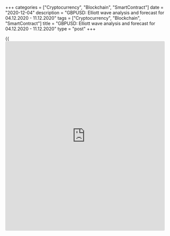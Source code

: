 +++
categories = ["Cryptocurrency", "Blockchain", "SmartContract"]
date = "2020-12-04"
description = "GBPUSD: Elliott wave analysis and forecast for 04.12.2020 - 11.12.2020"
tags = ["Cryptocurrency", "Blockchain", "SmartContract"]
title = "GBPUSD: Elliott wave analysis and forecast for 04.12.2020 - 11.12.2020"
type = "post"
+++

{{<iframe id="large-banner" src="https://www.bounty.group/#slide=2.0" width="100%" height="600" scrolling="no" style="border: 0px solid rgb(216, 221, 230); border-radius: 3px;">}}

2020-12-04

2020-12-04

GBPUSD: Elliott wave analysis and forecast for 04.12.2020 –
11.12.2020Alex Geuta

 **Main scenario:** consider long positions from corrections above the
level of 1.3286 with a target of 1.3700 – 1.3900.

 **Alternative scenario:** breakout and consolidation below the level of
1.3286 will allow the pair to continue declining to the levels of 1.2910
– 1.2679.

 **Analysis:** Daily time frame: presumably, the first wave of larger
degree (1) continues developing, with wave 3 of (3) formed inside. On
the H4 time frame, there is the fifth wave 5 of (3) developing, with
wave iii of 5 forming inside. On the H1 time frame, a local correction
appears to have finished developing as wave (iv) of iii, and wave (v) of
iii is forming now. If the presumption is correct, the pair will
continue to rise to the levels of 1.3700 – 1.3900. The level of 1.3286
is critical in this scenario as its breakout will enable the pair to
continue declining to the levels of 1.2910 – 1.2679.

* * *

* * *

[GBPUSD][1] current rate in the Forex market:

GBPUSD = 1.34307

1-day change

-0.00105 (-0.08%)

Open an account with a reliable broker and start earning money on an
easy-to-use platform in the global foreign exchange market.

[ Open account ][2]

## Price chart of GBPUSD in real time mode

The content of this article reflects the author’s opinion and does not
necessarily reflect the official position of LiteForex. The material
published on this page is provided for informational purposes only and
should not be considered as the provision of investment advice for the
purposes of Directive 2004/39/EC.

Rate this article:

{{value}}

( {{count}} {{title}} )

   1. my.lite.forex/trading/chart?symbol=GBPUSD&returnUrl=true
   2. my.liteforex.com/?category=analysts-opinions&slug=gbpusd-elliott-wave-analysis-and-forecast-for-04122020-11122020&openPopup=%2Fregistration%2Fpopup